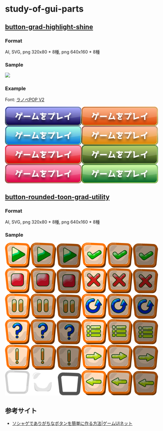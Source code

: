 # study-of-gui-parts

## [button-grad-highlight-shine](works/../works/button/grad-highlight-shine)

### Format
AI, SVG, png 320x80 * 8種, png 640x160 * 8種

### Sample

![](works/../works/button/grad-highlight-shine/button-grad-highlight-shine-320x80.svg)

### Example

Font: [ラノベPOP V2](https://flopdesign.booth.pm/items/2328262)

![](works/../works/button/grad-highlight-shine/button-grad-highlight-shine.example.png)

## [button-rounded-toon-grad-utility](works/../works/button/rounded-toon-grad-utility)

### Format
AI, SVG, png 320x80 * 8種, png 640x160 * 8種

### Sample

![](works/../works/button/rounded-toon-grad-utility/button-rounded-toon-grad-utility-100x100.png)


## 参考サイト
- [ソシャゲでありがちなボタンを簡単に作る方法|ゲームUIネット](https://game-ui.net/?p=222)
